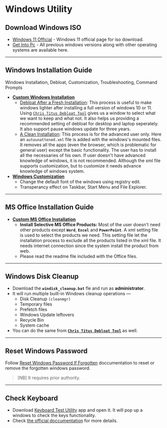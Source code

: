 # Windows Utility

## Download Windows ISO
- [Windows 11 Official](https://www.microsoft.com/en-us/software-download/windows11) - Windows 11 official page for iso download.
- [Get Into Pc](https://getintopc.com/softwares/operating-systems/) - All previous windows versions along with other operating systems are available here.

---

## **Windows Installation Guide**
Windows Installation, Debloat, Customization, Troubleshooting, Command Prompts

* **[Custom Windows Installation](https://github.com/abs-sayem/windows_utility/tree/main/windows_installation)**
    * [Debloat After a Fresh Installation](https://github.com/abs-sayem/windows_utility/tree/main/windows_installation#debloat-after-usual-installation): This process is useful to make windows lighter after installing a full version of windows 10 or 11. Using [`Chris Titus Debloat Tool`](https://github.com/ChrisTitusTech/winutil) gives us a window to select what we want to keep and what not. It also helps us providing a recommended setting of debloat for desktop and laptop seperately. It also support pause windows update for three years.
    * [A Clean Installation](https://github.com/abs-sayem/windows_utility/tree/main/windows_installation#for-clean-installation-not-recommended-for-the-beginners): This process is for the advanced user only. Here an `autounattened.xml` file is added with the windows's mounted files. It removes all the apps (even the browser, which is problematic for general user) except the basic functionality. The user has to install all the necessaries of his own. If user doesn't have advanced knowledge of windows, it is not recommended. Although the xml file supports customization, but to customize it needs advance knowledge of windows system.
* **[Windows Customization](https://github.com/abs-sayem/windows_utility/tree/main/windows_customization)**
    * Change the default font of the windows using registry edit.
    * Transperancy effect on Taskbar, Start Menu and File Explorer.

---

## **MS Office Installation Guide**
* **[Custom MS Office Installation](https://github.com/abs-sayem/windows_utility/tree/main/custom_office)**
    * **Install Selective MS Office Products:** Most of the user doesn't need other products except **`Word`**, **`Excel`** and **`PowerPoint`**. A xml setting file is used to select the products we need. This setting file let the installation process to exclude all the products listed in the xml file. It needs internet connection since the system install the product from web.
    * Please read the readme file included with the Office files.

---

## Windows Disk Cleanup
- Download the **`windisk_cleanup.bat`** fle and run as **administrator**.
- It will run multiple built-in Windows cleanup operations —
    - Disk Cleanup `(cleanmgr)`
    - Temporary files
    - Prefetch files
    - Windows Update leftovers
    - Recycle Bin
    - System cache
- You can do the same from [**`Chris Titus Debloat Tool`**](https://github.com/ChrisTitusTech/winutil) as well.

---

## Reset Windows Password
Follow [Reset Windows Password If Forgotten](https://github.com/abs-sayem/windows_utility/blob/main/reset_windows_password_if_forgotten.md) doccumentation to reset or remove the forgotten windows password.
> [NB] It requires prior authority.

---

## Check Keyboard
- Download [Keyboard Test Utility](https://www.filehorse.com/download-keyboard-test-utility/download/) app and open it. It will pop up a windows to check the keys functionality.
- Check [the official doccumentation](https://www.filehorse.com/download-keyboard-test-utility/) for more details.
